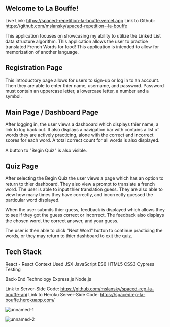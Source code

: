 ## Welcome to La Bouffe! 

Live Link: https://spaced-repetition-la-bouffe.vercel.app
Link to Github: https://github.com/mslansky/spaced-repetition--la-bouffe


This application focuses on showcasing my ability to utilize the Linked List data structure algorithm. 
This application allows the user to practice translated French Words for food! This application is intended to allow for memorization of another language. 

## Registration Page

This introductory page allows for users to sign-up or log in to an account. 
Then they are able to enter thier name, username, and password. Password must contain an uppercase letter, a lowercase letter, a number and a symbol.


## Main Page / Dashboard Page

After logging in, the user views a dashboard which displays thier name, a link to log back out. It also displays a navigation bar with contains a list of words they are actively practicing, alone with the correct and incorrect scores for each word. A total correct count for all words is also displayed.

A button to "Begin Quiz" is also visible. 

## Quiz Page

After selecting the Begin Quiz the user views a page which has an option to return to thier dashboard.
They also view a prompt to translate a french word. The user is able to input thier translation guess. They are also able to view how many times they have correctly, and incorrectly guessed the particular word displayed.

When the user submits thier guess, feedback is displayed which allows they to see if they got the guess correct or incorrect. The feedback also displays the chosen word, the correct answer, and your guess. 

The user is then able to click "Next Word" button to continue practicing the words, or they may return to thier dashboard to exit the quiz. 

## Tech Stack 
React - React Context Used
JSX
JavaScript ES6
HTML5
CSS3
Cypress Testing

Back-End Technology
Express.js
Node.js

Link to Server-Side Code: https://github.com/mslansky/spaced-rep-la-bouffe-api
Link to Heroku Server-Side Code: https://spacedrep-la-bouffe.herokuapp.com/

![unnamed-1](https://user-images.githubusercontent.com/62613007/108124254-9d229400-706c-11eb-961e-b0965629e9e5.jpg)

![unnamed-2](https://user-images.githubusercontent.com/62613007/108124261-9e53c100-706c-11eb-8bb9-ff2c065c5222.jpg)
